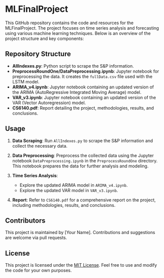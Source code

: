 # MLFinalProject

This GitHub repository contains the code and resources for the MLFinalProject. The project focuses on time series analysis and forecasting using various machine learning techniques. Below is an overview of the project structure and key components:

## Repository Structure

- **AllIndexes.py**: Python script to scrape the S&P information.
- **PreprocessRoundOne/DataPreprocessing.ipynb**: Jupyter notebook for preprocessing the data. It creates the `fullData.csv` file used with the LSTM model.
- **ARIMA_v4.ipynb**: Jupyter notebook containing an updated version of the ARIMA (AutoRegressive Integrated Moving Average) model.
- **VAR_v3.ipynb**: Jupyter notebook containing an updated version of the VAR (Vector Autoregression) model.
- **CS6140.pdf**: Report detailing the project, methodologies, results, and conclusions.

## Usage

1. **Data Scraping**: Run `AllIndexes.py` to scrape the S&P information and collect the necessary data.

2. **Data Preprocessing**: Preprocess the collected data using the Jupyter notebook `DataPreprocessing.ipynb` in the `PreprocessRoundOne` directory. This notebook prepares the data for further analysis and modeling.

3. **Time Series Analysis**:
   - Explore the updated ARIMA model in `ARIMA_v4.ipynb`.
   - Explore the updated VAR model in `VAR_v3.ipynb`.

4. **Report**: Refer to `CS6140.pdf` for a comprehensive report on the project, including methodologies, results, and conclusions.

## Contributors

This project is maintained by [Your Name]. Contributions and suggestions are welcome via pull requests.

## License

This project is licensed under the [MIT License](LICENSE). Feel free to use and modify the code for your own purposes.
